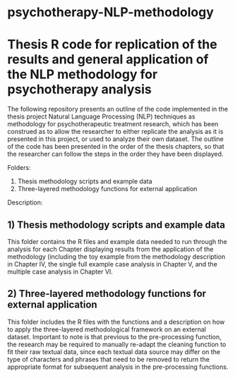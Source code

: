 # psychotherapy-NLP-methodology

# Thesis R code for replication of the results and general application of the NLP methodology for psychotherapy analysis

The following repository presents an outline of the code implemented in the thesis project Natural Language Processing (NLP) techniques as methodology for psychotherapeutic treatment research, which has been construed as to allow the researcher to either replicate the analysis as it is presented in this project, or used to analyze their own dataset. The outline of the code has been presented in the order of the thesis chapters, so that the researcher can follow the steps in the order they have been displayed. 

Folders:
1) Thesis methodology scripts and example data
2) Three-layered methodology functions for external application

Description:

## 1) Thesis methodology scripts and example data

This folder contains the R files and example data needed to run through the analysis for each Chapter displaying results from the application of the methodology (including the toy example from the methodology description in Chapter IV, the single full example case analysis in Chapter V, and the multiple case analysis in Chapter VI.

## 2) Three-layered methodology functions for external application

This folder includes the R files with the functions and a description on how to apply the three-layered methodological framework on an external dataset. Important to note is that previous to the pre-processing function, the research may be required to manually re-adapt the cleaning function to fit their raw textual data, since each textual data source may differ on the type of characters and phrases that need to be removed to return the appropriate format for subsequent analysis in the pre-processing functions.


